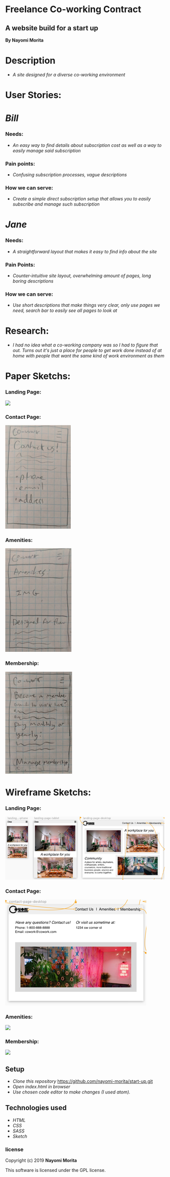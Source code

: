# Freelance Co-working Contract

## A website build for a start up

**By Nayomi Morita**

# Description
* _A site designed for a diverse co-working environment_

# User Stories:

# _Bill_

### Needs:
* _An easy way to find details about subscription cost as well as a way to easily manage said subscription_

### Pain points:
* _Confusing subscription processes, vague descriptions_

### How we can serve:
* _Create a simple direct subscription setup that allows you to easily subscribe and manage such subscription_

# _Jane_

### Needs:
* _A straightforward layout that makes it easy to find info about the site_

### Pain Points:
* _Counter-intuitive site layout, overwhelming amount of pages, long boring descriptions_

### How we can serve:
* _Use short descriptions that make things very clear, only use pages we need, search bar to easily see all pages to look at_

# Research:
* _I had no idea what a co-working company was so I had to figure that out. Turns out it's just a place for people to get work done instead of at home with people that want the same kind of work environment as them_

# Paper Sketchs:

### Landing Page:
![](img/sketch-landing.jpg)

### Contact Page:
![](img/sketch-contact.png)

### Amenities:
![](img/sketch-amenities.png)

### Membership:
![](img/sketch-member.png)

# Wireframe Sketchs:

### Landing Page:
![](img/landing-pg-desktop.png)

### Contact Page:
![](img/contact-pg-desktop.png)

### Amenities:
![](img/amenities-pg-desktop)

### Membership:
![](img/member-pg-desktop)

## Setup

* _Clone this repository_
https://github.com/nayomi-morita/start-up.git
* _Open index.html in browser_
* _Use chosen code editor to make changes (I used atom)._

## Technologies used
* _HTML_
* _CSS_
* _SASS_
* _Sketch_

### license

Copyright (c) 2019 **Nayomi Morita**

This software is licensed under the GPL license.
